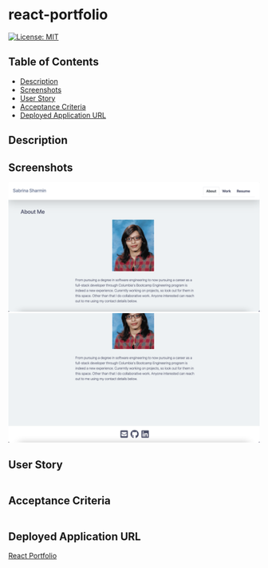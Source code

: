 # react-portfolio


[![License: MIT](https://img.shields.io/badge/License-MIT-yellow.svg)](https://opensource.org/licenses/MIT)


## Table of Contents
- [Description](#Description)
- [Screenshots](#Screenshots)
- [User Story](#User-Story)
- [Acceptance Criteria](#Acceptance-Criteria)
- [Deployed Application URL](#Deployed-Application-URL)


## Description 



## Screenshots
![alt text](public/images/final-page-1.png)
![alt text](public/images/final-page-2.png)


## User Story 
```
```


## Acceptance Criteria
```
```


## Deployed Application URL 
[React Portfolio]()
